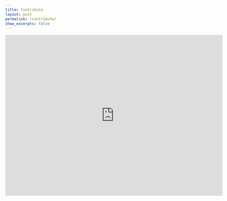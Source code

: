 ```yaml
---
title: Contribute 
layout: post
permalink: /contribute/
show_excerpts: false
---
```

<iframe src="https://docs.google.com/forms/d/e/1FAIpQLSepaF_3R5zy_H6c1uIS8jaHphlFEHMOW8CRCdf1O46z3lLCyw/viewform?embedded=true" width="700" height="520" frameborder="0" marginheight="0" marginwidth="0">Loading...</iframe>
